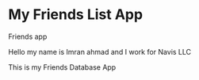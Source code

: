 # My Friends List App

Friends app

Hello my name is Imran ahmad and I work for Navis LLC

This is my Friends Database App

